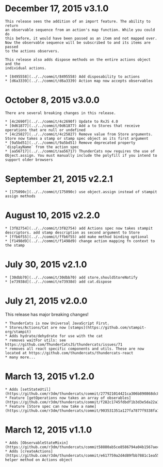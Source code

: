 # December 17, 2015 v3.1.0

    This release sees the addition of an import feature. The ability to return
    an observable sequence from an action's map function. While you could do
    this before, it would have been passed as an item and not mapped over.
    Now the observable sequence will be subscribed to and its items are passed
    to the actions observers.

    This release also adds dispose methods on the entire actions object and the
    individual actions.

    * [8495558](../../commit/8495558) Add disposability to actions
    * [d6a3339](../../commit/d6a3339) Action map now accepts observables

# October 8, 2015 v3.0.0
    There are several breaking changes in this release.

    * [4c2690f](../../commit/4c2690f) Update to RxJS 4.0
    * [0d61877](../../commit/0d61877) Add a to Stores that receive operations that are null or undefined
    * [4c25827](../../commit/4c25827) Remove value from Store arguments. Store now takes a stamp or stamp spec object as its first argument
    * [9a5bd51](../../commit/9a5bd51) Remove deprecated property `displayName` from the action spec
    * [aa56717](../../commit/aa56717) ThunderCats now requires the use of Object.assign. You must manually include the polyfill if you intend to support older browsers


# September 21, 2015 v2.2.1

    * [175090c](../../commit/175090c) use object.assign instead of stampit assign methods

# August 10, 2015 v2.2.0

    * [3f82754](../../commit/3f82754) add Actions spec now takes stampit descriptors. add stamp description as second argument to Store
    * [ffb6f55](../../commit/ffb6f55) add make method binding optional
    * [f1498d9](../../commit/f1498d9) change action mapping fn context to the stamp

# July 30, 2015 v2.1.0

    * [30dbb70](../../commit/30dbb70) add store.shouldStoreNotify
    * [e73938d](../../commit/e73938d) add cat.dispose

# July 21, 2015 v2.0.0

This release has major breaking changes!

    * ThunderCats is now Universal JavaScript First.
    * Stores/Actions/Cat are now [stamps](https://github.com/stampit-org/stampit)
    * Adds hydrate/dehydrate for use with the cat
    * removes waitFor utils: see https://github.com/ThunderCatsJS/thundercats/issues/71
    * removes all react specific components and utils. These are now located at https://github.com/thundercats/thundercats-react
    * many more...

# March 13, 2015 v1.2.0

    * Adds [setStateUtil](https://github.com/r3dm/thundercats/commit/277921014421ca306b890868dc87242fda7d63fe)
    * Feature [getOperations now takes an array of obserables](https://github.com/r3dm/thundercats/commit/f282c1745fdbdf1b3d3e5da22a1d331b93afe094)
    * Feature [Store spec can now take a name](https://github.com/r3dm/thundercats/commit/903531351a127fa7877f9338fa144b9b03217148)

# March 12, 2015 v1.1.0

    * Adds [ObservableStateMixin](https://github.com/r3dm/thundercats/commit58880ab5ce8586794a04b1567aec32071005c06c)
    * Adds [createActions](https://github.com/r3dm/thundercats/commit/e617759a2d4d89fbb7881c1ea558ce3ae4e7ee13) helper method on Actions object
